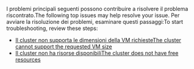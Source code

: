 <span data-ttu-id="41ce1-101">I problemi principali seguenti possono contribuire a risolvere il problema riscontrato.</span><span class="sxs-lookup"><span data-stu-id="41ce1-101">The following top issues may help resolve your issue.</span></span> <span data-ttu-id="41ce1-102">Per avviare la risoluzione dei problemi, esaminare questi passaggi:</span><span class="sxs-lookup"><span data-stu-id="41ce1-102">To start troubleshooting, review these steps:</span></span>

- [<span data-ttu-id="41ce1-103">Il cluster non supporta le dimensioni della VM richieste</span><span class="sxs-lookup"><span data-stu-id="41ce1-103">The cluster cannot support the requested VM size</span></span>](../articles/virtual-machines/windows/troubleshoot-deploy-vm.md#the-cluster-cannot-support-the-requested-vm-size)
- [<span data-ttu-id="41ce1-104">Il cluster non ha risorse disponibili</span><span class="sxs-lookup"><span data-stu-id="41ce1-104">The cluster does not have free resources</span></span>](../articles/virtual-machines/windows/troubleshoot-deploy-vm.md#the-cluster-does-not-have-free-resources)